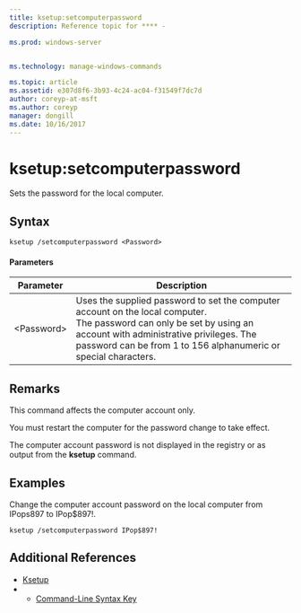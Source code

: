 ```yaml
---
title: ksetup:setcomputerpassword
description: Reference topic for **** - 

ms.prod: windows-server


ms.technology: manage-windows-commands

ms.topic: article
ms.assetid: e307d8f6-3b93-4c24-ac04-f31549f7dc7d
author: coreyp-at-msft
ms.author: coreyp
manager: dongill
ms.date: 10/16/2017
---
```


# ksetup:setcomputerpassword



Sets the password for the local computer.

## Syntax

```
ksetup /setcomputerpassword <Password>
```

#### Parameters

|Parameter|Description|
|---------|-----------|
|\<Password>|Uses the supplied password to set the computer account on the local computer.</br>The password can only be set by using an account with administrative privileges. The password can be from 1 to 156 alphanumeric or special characters.|

## Remarks

This command affects the computer account only.

You must restart the computer for the password change to take effect.

The computer account password is not displayed in the registry or as output from the **ksetup** command.

## Examples

Change the computer account password on the local computer from IPops897 to IPop$897!.
```
ksetup /setcomputerpassword IPop$897!
```

## Additional References

-   [Ksetup](ksetup.md)
-   - [Command-Line Syntax Key](command-line-syntax-key.md)